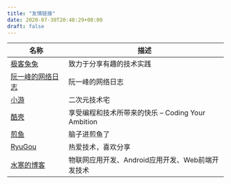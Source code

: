 ```yaml
---
title: "友情链接"
date: 2020-07-30T20:48:29+08:00
draft: false
---
```


| 名称                              | 描述                      |
| --------------------------------- | ------------------------- |
| [极客兔兔](https://geektutu.com/) | 致力于分享有趣的技术实践  |
| [阮一峰的网络日志](http://www.ruanyifeng.com/blog/) | 阮一峰的网络日志 |
| [小游](https://xiaoyou66.com) | 二次元技术宅 |
| [酷壳](https://www.coolshell.cn/) | 享受编程和技术所带来的快乐 – Coding Your Ambition | 
| [煎鱼](https://eddycjy.com/)  | 脑子进煎鱼了 |
| [RyuGou](https://i6448038.github.io/) | 热爱技术，喜欢分享 |
| [水寒的博客](https://dp2px.com) | 物联网应用开发、Android应用开发、Web前端开发技术 |


